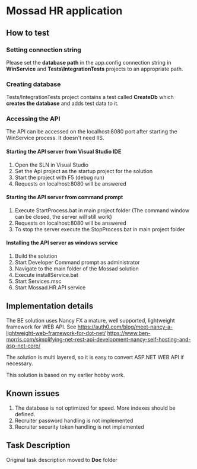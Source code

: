 # Mossad HR application

## How to test

### Setting connection string

Please set the **database path** in the app.config connection string in **WinService** and **Tests\IntegrationTests** projects to an appropriate path.

### Creating database

Tests/IntegrationTests project contains a test called **CreateDb** which **creates the database** and adds test data to it.

### Accessing the API

The API can be accessed on the localhost:8080 port after starting the WinService process. It doesn't need IIS.

#### Starting the API server from Visual Studio IDE

1. Open the SLN in Visual Studio
2. Set the Api project as the startup project for the solution
3. Start the project with F5 (debug run)
4. Requests on localhost:8080 will be answered 

#### Starting the API server from command prompt

1. Execute StartProcess.bat in main project folder (The command window can be closed, the server will still work)
2. Requests on localhost:8080 will be answered 
3. To stop the server execute the StopProcess.bat in main project folder

#### Installing the API server as windows service

1. Build the solution
2. Start Developer Command prompt as administrator
3. Navigate to the main folder of the Mossad solution
4. Execute installService.bat
5. Start Services.msc
6. Start Mossad.HR.API service

## Implementation details

The BE solution uses Nancy FX a mature, well supported, lightweight framework for WEB API. See https://auth0.com/blog/meet-nancy-a-lightweight-web-framework-for-dot-net/
https://www.ben-morris.com/simplifying-net-rest-api-development-nancy-self-hosting-and-asp-net-core/

The solution is multi layered, so it is easy to convert ASP.NET WEB API if necessary.

This solution is based on my earlier hobby work.

## Known issues

1. The database is not optimized for speed. More indexes should be defined.
2. Recruiter password handling is not implemented
3. Recruiter security token handling is not implemented

## Task Description

Original task description moved to **Doc** folder
